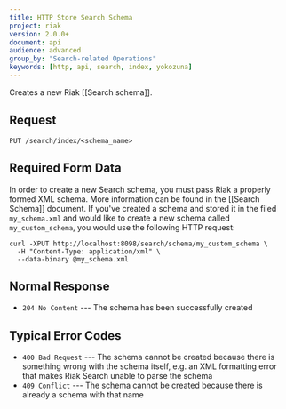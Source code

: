 ```yaml
---
title: HTTP Store Search Schema
project: riak
version: 2.0.0+
document: api
audience: advanced
group_by: "Search-related Operations"
keywords: [http, api, search, index, yokozuna]
---
```


Creates a new Riak [[Search schema]].

## Request

```
PUT /search/index/<schema_name>
```

## Required Form Data

In order to create a new Search schema, you must pass Riak a properly
formed XML schema. More information can be found in the [[Search
Schema]] document. If you've created a schema and stored it in the filed
`my_schema.xml` and would like to create a new schema called
`my_custom_schema`, you would use the following HTTP request:

```curl
curl -XPUT http://localhost:8098/search/schema/my_custom_schema \
  -H "Content-Type: application/xml" \
  --data-binary @my_schema.xml
```

## Normal Response

* `204 No Content` --- The schema has been successfully created

## Typical Error Codes

* `400 Bad Request` --- The schema cannot be created because there is
    something wrong with the schema itself, e.g. an XML formatting error
    that makes Riak Search unable to parse the schema
* `409 Conflict` --- The schema cannot be created because there is
    already a schema with that name

